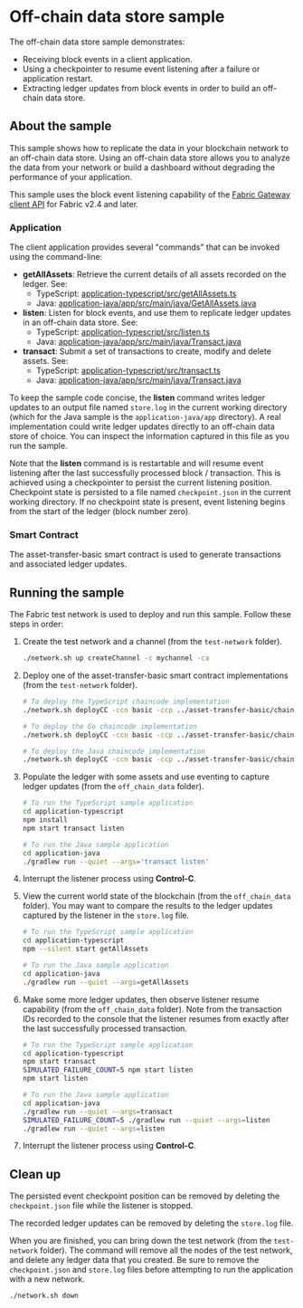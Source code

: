 # Off-chain data store sample

The off-chain data store sample demonstrates:

- Receiving block events in a client application.
- Using a checkpointer to resume event listening after a failure or application restart.
- Extracting ledger updates from block events in order to build an off-chain data store.

## About the sample

This sample shows how to replicate the data in your blockchain network to an off-chain data store. Using an off-chain data store allows you to analyze the data from your network or build a dashboard without degrading the performance of your application.

This sample uses the block event listening capability of the [Fabric Gateway client API](https://hyperledger.github.io/fabric-gateway/) for Fabric v2.4 and later.

### Application

The client application provides several "commands" that can be invoked using the command-line:

- **getAllAssets**: Retrieve the current details of all assets recorded on the ledger. See:
  - TypeScript: [application-typescript/src/getAllAssets.ts](application-typescript/src/getAllAssets.ts)
  - Java: [application-java/app/src/main/java/GetAllAssets.java](application-java/app/src/main/java/GetAllAssets.java)
- **listen**: Listen for block events, and use them to replicate ledger updates in an off-chain data store. See:
  - TypeScript: [application-typescript/src/listen.ts](application-typescript/src/listen.ts)
  - Java: [application-java/app/src/main/java/Transact.java](application-java/app/src/main/java/Transact.java)
- **transact**: Submit a set of transactions to create, modify and delete assets. See:
  - TypeScript: [application-typescript/src/transact.ts](application-typescript/src/transact.ts)
  - Java: [application-java/app/src/main/java/Transact.java](application-java/app/src/main/java/Transact.java)

To keep the sample code concise, the **listen** command writes ledger updates to an output file named `store.log` in the current working directory (which for the Java sample is the `application-java/app` directory). A real implementation could write ledger updates directly to an off-chain data store of choice. You can inspect the information captured in this file as you run the sample.

Note that the **listen** command is is restartable and will resume event listening after the last successfully processed block / transaction. This is achieved using a checkpointer to persist the current listening position. Checkpoint state is persisted to a file named `checkpoint.json` in the current working directory. If no checkpoint state is present, event listening begins from the start of the ledger (block number zero).

### Smart Contract

The asset-transfer-basic smart contract is used to generate transactions and associated ledger updates.

## Running the sample

The Fabric test network is used to deploy and run this sample. Follow these steps in order:

1. Create the test network and a channel (from the `test-network` folder).

   ```bash
   ./network.sh up createChannel -c mychannel -ca
   ```

1. Deploy one of the asset-transfer-basic smart contract implementations (from the `test-network` folder).

   ```bash
   # To deploy the TypeScript chaincode implementation
   ./network.sh deployCC -ccn basic -ccp ../asset-transfer-basic/chaincode-typescript/ -ccl typescript

   # To deploy the Go chaincode implementation
   ./network.sh deployCC -ccn basic -ccp ../asset-transfer-basic/chaincode-go/ -ccl go

   # To deploy the Java chaincode implementation
   ./network.sh deployCC -ccn basic -ccp ../asset-transfer-basic/chaincode-java/ -ccl java
   ```

1. Populate the ledger with some assets and use eventing to capture ledger updates (from the `off_chain_data` folder).

   ```bash
   # To run the TypeScript sample application
   cd application-typescript
   npm install
   npm start transact listen

   # To run the Java sample application
   cd application-java
   ./gradlew run --quiet --args='transact listen'
   ```

1. Interrupt the listener process using **Control-C**.

1. View the current world state of the blockchain (from the `off_chain_data` folder). You may want to compare the results to the ledger updates captured by the listener in the `store.log` file.

   ```bash
   # To run the TypeScript sample application
   cd application-typescript
   npm --silent start getAllAssets

   # To run the Java sample application
   cd application-java
   ./gradlew run --quiet --args=getAllAssets
   ```

1. Make some more ledger updates, then observe listener resume capability (from the `off_chain_data` folder). Note from the transaction IDs recorded to the console that the listener resumes from exactly after the last successfully processed transaction.

   ```bash
   # To run the TypeScript sample application
   cd application-typescript
   npm start transact
   SIMULATED_FAILURE_COUNT=5 npm start listen
   npm start listen

   # To run the Java sample application
   cd application-java
   ./gradlew run --quiet --args=transact
   SIMULATED_FAILURE_COUNT=5 ./gradlew run --quiet --args=listen
   ./gradlew run --quiet --args=listen
   ```

1. Interrupt the listener process using **Control-C**.

## Clean up

The persisted event checkpoint position can be removed by deleting the `checkpoint.json` file while the listener is stopped.

The recorded ledger updates can be removed by deleting the `store.log` file.

When you are finished, you can bring down the test network (from the `test-network` folder). The command will remove all the nodes of the test network, and delete any ledger data that you created. Be sure to remove the `checkpoint.json` and `store.log` files before attempting to run the application with a new network.

```
./network.sh down
```